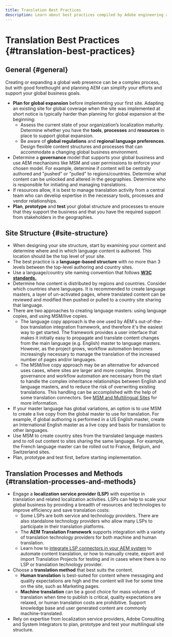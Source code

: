 ```yaml
---
title: Translation Best Practices
description: Learn about best practices compiled by Adobe engineering and consulting teams to help you get up and running with translation projects.
---
```


# Translation Best Practices {#translation-best-practices}

## General {#general}

Creating or expanding a global web presence can be a complex process, but with good forethought and planning AEM can simplify your efforts and support your global business goals.

* **Plan for global expansion** before implementing your first site. Adapting an existing site for global coverage when the site was implemented at short notice is typically harder than planning for global expansion at the beginning:
  * Assess the current state of your organization’s localization maturity. Determine whether you have the **tools**, **processes** and **resources** in place to support global expansion.
  * Be aware of **global regulations** and **regional language preferences**. Design flexible content structures and processes that can accommodate a changing global business environment.
* Determine a **governance** model that supports your global business and use AEM mechanisms like MSM and user permissions to enforce your chosen model. For example, determine if content will be centrally authored and "pushed" or "pulled" to regions/countries. Determine what content can be unlocked and altered in the geographies. Determine who is responsible for initiating and managing translations.
* If resources allow, it is best to manage translation activity from a central team who can develop expertise in the necessary tools, processes and vendor relationships.
* **Plan**, **prototype** and **test** your global structure and processes to ensure that they support the business and that you have the required support from stakeholders in the geographies.

## Site Structure {#site-structure}

* When designing your site structure, start by examining your content and determine where and in which language content is authored. This location should be the top level of your site.
* The best practice is a **language-based structure** with no more than 3 levels between the top-level authoring and country sites.
* Use a language/country site naming convention that follows **[W3C standards.](/help/sites-cloud/authoring/fundamentals/accessible-content.md)**
* Determine how content is distributed by regions and countries. Consider which countries share languages. It is recommended to create language masters, a layer of un-activated pages, where translated content can be reviewed and modified then pushed or pulled to a country site sharing that language.
* There are two approaches to creating language masters: using language copies, and using MSM/live copies.
  * The language copy approach is the one used by AEM's out-of-the-box translation integration framework, and therefore it's the easiest way to get started. The framework provides a user interface that makes it initially easy to propagate and translate content changes from the main language (e.g. English) master to language masters. However, as the project grows, workflow automation becomes increasingly necessary to manage the translation of the increased number of pages and/or languages.
  * The MSM/live copy approach may be an alternative for advanced uses cases, where sites are larger and more complex. Strong governance and workflow automation are necessary from the start to handle the complex inheritance relationships between English and language masters, and to reduce the risk of overwriting existing translations. This handling can be accomplished with the help of some translation connectors. See [MSM and Multilingual Sites](/help/sites-cloud/administering/msm/best-practices.md#msm-and-multilingual-websites) for more information.
* If your master language has global variations, an option is to use MSM to create a live copy from the global master to use for translation. For example, if global authoring is performed in a US English master, create an International English master as a live copy and basis for translation to other languages.
* Use MSM to create country sites from the translated language masters and to roll out content to sites sharing the same language. For example, the French language master can be rolled out to France, Belgium, and Switzerland sites.
* Plan, prototype and test first, before starting implementation.

## Translation Processes and Methods {#translation-processes-and-methods}

* Engage a **localization service provider (LSP)** with expertise in translation and related localization activities. LSPs can help to scale your global business by providing a breadth of resources and technologies to improve efficiency and save translation costs:
  * Some LSPs are both service and technology providers. There are also standalone technology providers who allow many LSPs to participate in their translation platforms.
  * The **AEM Translation Framework** supports integration with a variety of translation technology providers for both machine and human translation.
  * Learn how to [integrate LSP connectors in your AEM system](integration-framework.md) to automate content translation, or how to manually create, export and import Translation Projects for testing and in cases where there is no LSP or translation technology provider.
* Choose a **translation method** that best suits the content.
  * **Human translation** is best-suited for content where messaging and quality expectations are high and the content will live for some time on the site, such as Marketing pages.
  * **Machine translation** can be a good choice for mass volumes of translation when time to publish is critical, quality expectations are relaxed, or human translation costs are prohibitive. Support knowledge base and user generated content are commonly machine-translated.
* Rely on expertise from localization service providers, Adobe Consulting and System Integrators to plan, prototype and test your multilingual site structure.
